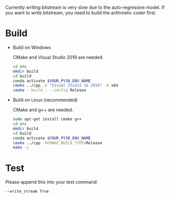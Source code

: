 Currently writing bitstream is very slow due to the auto-regressive model. If you want to write bitstream, you need to build the arithmetic coder first.

# Build
* Build on Windows

    CMake and Visual Studio 2019 are needed.
    ```bash
    cd src
    mkdir build
    cd build
    conda activate $YOUR_PY38_ENV_NAME
    cmake ../cpp -G "Visual Studio 16 2019" -A x64
    cmake --build . --config Release
    ```

* Build on Linux (recommended)

    CMake and g++ are needed.
    ```bash
    sudo apt-get install cmake g++
    cd src
    mkdir build
    cd build
    conda activate $YOUR_PY38_ENV_NAME
    cmake ../cpp -DCMAKE_BUILD_TYPE=Release
    make -j
    ```
# Test
Please append this into your test command:
```
--write_stream True
```